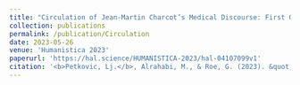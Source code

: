 ```yaml
---
title: "Circulation of Jean-Martin Charcot’s Medical Discourse: First Observations."
collection: publications
permalink: /publication/Circulation
date: 2023-05-26
venue: 'Humanistica 2023'
paperurl: 'https://hal.science/HUMANISTICA-2023/hal-04107099v1'
citation: '<b>Petkovic, Lj.</b>, Alrahabi, M., & Roe, G. (2023). &quot;Circulation du discours médical de Jean-Martin Charcot : premières observations.&quot; <i>Humanistica 2023</i>.'
---
```

<!--[Download paper here](http://academicpages.github.io/files/paper1.pdf)-->

<!--Recommended citation: Your Name, You. (2009). "Paper Title Number 1." <i>Journal 1</i>. 1(1).-->